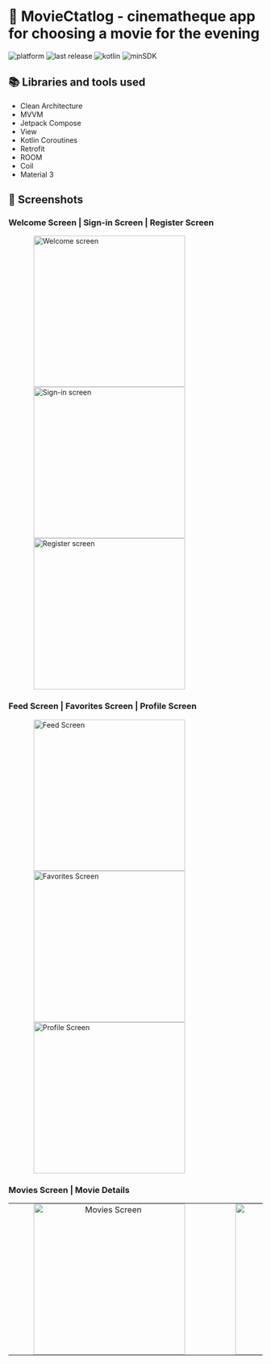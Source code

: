 # 🎥 MovieCtatlog - cinematheque app for choosing a movie for the evening

![platform](https://img.shields.io/badge/platform-Android-brightgreen)
![last release](https://img.shields.io/badge/last%20release-v0.0.1-orange)
![kotlin](https://img.shields.io/badge/kotlin-v2.0.0-purple)
![minSDK](https://img.shields.io/badge/minSDK-26-red)

## 📚 Libraries and tools used
- Clean Architecture
- MVVM
- Jetpack Compose
- View
- Kotlin Coroutines
- Retrofit
- ROOM
- Coil
- Material 3

## 📱 Screenshots 
 ### Welcome Screen | Sign-in Screen | Register Screen
 <p>
    <img src="https://github.com/user-attachments/assets/2ed1f71e-0d59-4399-b62e-7845604ea66f" alt="Welcome screen" width="300" style="margin: 0 50px;" />
    <img src="https://github.com/user-attachments/assets/714c8716-b1d2-4df8-ab91-2948e68d2e41" alt="Sign-in screen" width="300" style="margin: 0 50px;" />
    <img src="https://github.com/user-attachments/assets/65599e92-db54-4e91-ae08-d3c48f0ebdd5" alt="Register screen" width="300" style="margin: 0 50px;" />
 </p>
 
 ### Feed Screen | Favorites Screen | Profile Screen
 <p>
    <img src="https://github.com/user-attachments/assets/6856bd42-a74e-460a-bc73-db1f82d9928c" alt="Feed Screen" width="300" style="margin: 0 50px;" />
    <img src="https://github.com/user-attachments/assets/3f579c29-ae00-43dc-bf1a-ffdc01a098dc" alt="Favorites Screen" width="300" style="margin: 0 50px;" />
    <img src="https://github.com/user-attachments/assets/7c42ac74-1b85-44a8-8b04-592e3c1c488f" alt="Profile Screen" width="300" style="margin: 0 50px;" />
</p> 

### Movies Screen | Movie Details
<table style="border: none; border-collapse: collapse;">
  <tr>
    <td valign="top" align="center" style="padding: 0 50px; border: none;">
      <img src="https://github.com/user-attachments/assets/407327a0-e561-4a19-8e49-2e90f32f679f" alt="Movies Screen" width="300" />
    </td>
    <td valign="top" align="center" style="padding: 0 50px; border: none;">
      <img src="https://github.com/user-attachments/assets/463ae11d-0324-4f03-828b-d8eb0bb3198b" alt="Movie Details" width="300" />
    </td>
    <td valign="top" align="center" style="padding: 0 50px; border: none;">
      <img src="https://github.com/user-attachments/assets/08313cc3-0789-424b-aef3-37eef0074bec" alt="Movies Details Screen — Add review" width="300" />
    </td>
  </tr>
</table>
